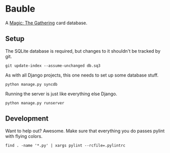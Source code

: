 # Bauble

A [Magic: The Gathering][1] card database.

## Setup

The SQLite database is required, but changes to it shouldn't be
tracked by git.

    git update-index --assume-unchanged db.sq3

As with all Django projects, this one needs to set up some database
stuff.

    python manage.py syncdb

Running the server is just like everything else Django.

    python manage.py runserver

## Development

Want to help out? Awesome. Make sure that everything you do passes
pylint with flying colors.

    find . -name '*.py' | xargs pylint --rcfile=.pylintrc

[1]: http://en.wikipedia.org/wiki/Magic:_The_Gathering
